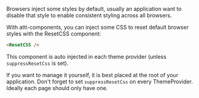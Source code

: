 Browsers inject some styles by default, usually an application want to disable that style to enable consistent styling across all browsers.

With atti-components, you can inject some CSS to reset default browser styles with the ResetCSS component:

```markdown
<ResetCSS />
```

This component is auto injected in each theme provider (unless `suppressResetCss` is set).

If you want to manage it yourself, it is best placed at the root of your application.
Don't forget to set `suppressResetCss` on every ThemeProvider.
Ideally each page should only have one.
